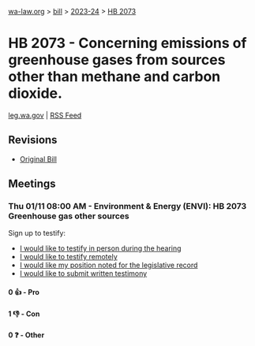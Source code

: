 [wa-law.org](/) > [bill](/bill/) > [2023-24](/bill/2023-24/) > [HB 2073](/bill/2023-24/hb/2073/)

# HB 2073 - Concerning emissions of greenhouse gases from sources other than methane and carbon dioxide.
[leg.wa.gov](https://app.leg.wa.gov/billsummary?BillNumber=2073&Year=2023&Initiative=false) | [RSS Feed](./rss.xml)

## Revisions
* [Original Bill](1/)

## Meetings
### Thu 01/11 08:00 AM - Environment & Energy (ENVI): HB 2073 Greenhouse gas other sources
Sign up to testify:
* [I would like to testify in person during the hearing](https://app.leg.wa.gov/csi/Testifier/Add?chamber=House&mId=31567&aId=156065&caId=22838&tId=1)
* [I would like to testify remotely](https://app.leg.wa.gov/csi/Testifier/Add?chamber=House&mId=31567&aId=156065&caId=22838&tId=2)
* [I would like my position noted for the legislative record](https://app.leg.wa.gov/csi/Testifier/Add?chamber=House&mId=31567&aId=156065&caId=22838&tId=3)
* [I would like to submit written testimony](https://app.leg.wa.gov/csi/Testifier/Add?chamber=House&mId=31567&aId=156065&caId=22838&tId=4)

#### 0 👍 - Pro

#### 1 👎 - Con

#### 0 ❓ - Other
